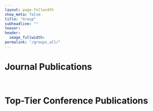 ```yaml
---
layout: page-fullwidth
show_meta: false
title: "Group"
subheadline: ""
teaser:
header:
  image_fullwidth:
permalink: "/groups_all/"
---
```




# Journal Publications
<div id="AI43D_list"></div>

<br>


# Top-Tier Conference Publications
<div id="conference_list"></div>

<script src="../assets/js/group_gen.js">